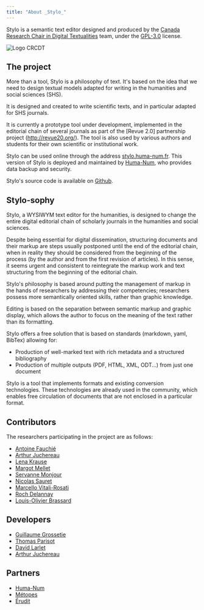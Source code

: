 ```yaml
---
title: "About _Stylo_"
---
```


Stylo is a semantic text editor designed and produced by the [Canada Research Chair in Digital Textualities](http://ecrituresnumeriques.ca) team, under the [GPL-3.0](https://github.com/EcrituresNumeriques/stylo/blob/master/LICENSE) license.

<img src="/uploads/images/logo-crc-ecrinum.svg" alt="Logo CRCDT" class="img-responsive img-thumbnail" style="max-width:250px">

## The project

More than a tool, Stylo is a philosophy of text.
It's based on the idea that we need to design textual models adapted for writing in the humanities and social sciences (SHS).

It is designed and created to write scientific texts, and in particular adapted for SHS journals.

It is currently a prototype tool under development, implemented in the editorial chain of several journals as part of the [Revue 2.0] partnership project (http://revue20.org/).
The tool is also used by various authors and students for their own scientific or institutional work.

Stylo can be used online through the address [stylo.huma-num.fr](https://stylo.huma-num.fr/). This version of Stylo is deployed and maintained by [Huma-Num](https://www.huma-num.fr/), who provides data backup and security.

Stylo\'s source code is available on [Github](https://github.com/EcrituresNumeriques/stylo/).

## Stylo-sophy

Stylo, a WYSIWYM text editor for the humanities, is designed to change the entire digital editorial chain of scholarly journals in the humanities and social sciences.

Despite being essential for digital dissemination, structuring documents and their markup are steps usually postponed until the end of the editorial chain, when in reality they should be considered from the beginning of the process (by the author and from the first revision of articles). In this sense, it seems urgent and consistent to reintegrate the markup work and text structuring from the beginning of the editorial chain.

Stylo's philosophy is based around putting the management of markup in the hands of researchers by addressing their competencies; researchers possess more semantically oriented skills, rather than graphic knowledge.

Editing is based on the separation between semantic markup and graphic display, which allows the author to focus on the meaning of the text rather than its formatting.

Stylo offers a free solution that is based on standards (markdown, yaml, BibTex) allowing for:

- Production of well-marked text with rich metadata and a structured bibliography
- Production of multiple outputs (PDF, HTML, XML, ODT...) from just one document

Stylo is a tool that implements formats and existing conversion technologies. These technologies are already used in the community, which enables free circulation of documents that are not enclosed in a particular format.

## Contributors

The researchers participating in the project are as follows:

- [Antoine Fauchié](https://ecrituresnumeriques.ca/fr/Equipe/Antoine-Fauchie/)
- [Arthur Juchereau](https://ecrituresnumeriques.ca/fr/Equipe/Arthur-Juchereau)
- [Lena Krause](https://ecrituresnumeriques.ca/fr/Equipe/Lena-Krause)
- [Margot Mellet](https://ecrituresnumeriques.ca/fr/Equipe/Margot-Mellet)
- [Servanne Monjour](https://ecrituresnumeriques.ca/fr/Equipe/Servanne-Monjour-)
- [Nicolas Sauret](https://ecrituresnumeriques.ca/fr/Equipe/Nicolas-Sauret)
- [Marcello Vitali-Rosati](https://ecrituresnumeriques.ca/fr/Equipe/Marcello-Vitali-Rosati-)
- [Roch Delannay](https://ecrituresnumeriques.ca/en/Equipe/Roch-Delannay)
- [Louis-Olivier Brassard](https://www.loupbrun.ca)

## Developers

- [Guillaume Grossetie](https://github.com/ggrossetie)
- [Thomas Parisot](https://détour.studio)
- [David Larlet](http://larlet.com/)
- [Arthur Juchereau](https://ecrituresnumeriques.ca/fr/Equipe/Arthur-Juchereau)

## Partners

- [Huma-Num](https://www.huma-num.fr/)
- [Métopes](http://www.metopes.fr/)
- [Érudit](http://erudit.org/)